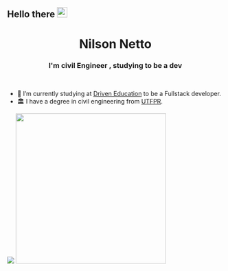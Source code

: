 <h2> Hello there <img src="https://github.com/TheDudeThatCode/TheDudeThatCode/blob/master/Assets/Hi.gif" width="24" /> </h2>

<div align="center">
  <h1>Nilson Netto</h1>
  <h3>I'm civil Engineer , studying to be a dev</h3><br>
</div>

- 🔭 I’m currently studying at [Driven Education](https://www.driven.com.br/) to be a Fullstack developer.
- :classical_building: I have a degree in civil engineering from [UTFPR](http://www.utfpr.edu.br/).

<div align = "space-between">
<img src="https://github-readme-stats.vercel.app/api/top-langs/?username=nilsonnetto&layout=compact" />
<img width="350" src="https://github-readme-stats.vercel.app/api?username=nilsonnetto&show_icons=true&theme=cobalt&count_private=true&hide=stars,issues" />
  </div>


<!--
**NilsonNetto/NilsonNetto** is a ✨ _special_ ✨ repository because its `README.md` (this file) appears on your GitHub profile.

Here are some ideas to get you started:


- 🌱 I’m currently learning ...
- 👯 I’m looking to collaborate on ...
- 🤔 I’m looking for help with ...
- 💬 Ask me about ...
- 📫 How to reach me: ...
- ⚡ Fun fact: ...
-->
